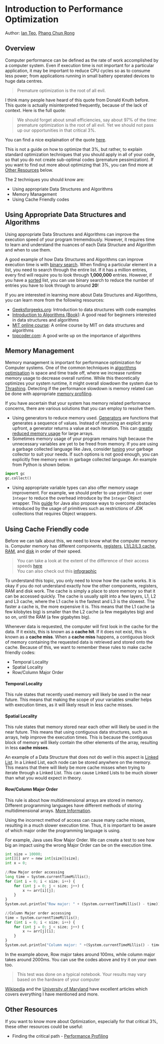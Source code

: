 # Introduction to Performance Optimization

Author: [Ian Teo](https://github.com/IanTeo), [Phang Chun Rong](https://www.github.com/Crphang)

## Overview

Computer performance can be defined as the rate of work accomplished by a computer system. Even if execution time is not important for a particular application, it may be important to reduce CPU cycles so as to consume less power; from applications running in small battery operated devices to huge data centres.

> Premature optimization is the root of all evil.

I think many people have heard of this quote from Donald Knuth before. This quote is actually misinterpreted frequently, because of the lack of context. Here is the full quote:

> We should forget about small efficiencies, say about 97% of the time: premature optimization is the root of all evil. Yet we should not pass up our opportunities in that critical 3%.

You can find a nice explaination of the quote [here](http://wiki.c2.com/?PrematureOptimization).

This is not a guide on how to optimize that 3%, but rather, to explain standard optimization techniques that you should apply in all of your code, so that you do not create sub-optimal codes (premature pessimization). If you want to find out more about optimizing that 3%, you can find more at [Other Resources](#other-resources) below.

The 2 techniques you should know are:

* Using appropriate Data Structures and Algorithms
* Memory Management
* Using Cache Friendly codes

## Using Appropriate Data Structures and Algorithms

Using appropriate Data Structures and Algorithms can improve the execution speed of your program trememdously. However, it requires time to learn and understand the nuances of each Data Structure and Algorithm and when to use them.

A good example of how Data Structures and Algorithms can improve execution time is with [binary search](https://www.tutorialspoint.com/data_structures_algorithms/binary_search_algorithm.htm). When finding a particular element in a list, you need to search through the entire list. If it has a million entries, every find will require you to look through **1,000,000** entries. However, if you have a [sorted](https://www.tutorialspoint.com/data_structures_algorithms/sorting_algorithms.htm) list, you can use binary search to reduce the number of entries you have to look through to around **20**!

If you are interested in learning more about Data Structures and Algorithms, you can learn more from the following resources:

* [Geeksforgeeks.org](http://www.geeksforgeeks.org/data-structures/): Introduction to data structures with code examples
* [Introduction to Algorithms (Book)](https://www.amazon.com/Introduction-Algorithms-3rd-MIT-Press/dp/0262033844): A good read for beginners interested in data structures and algorithms
* [MIT online course](http://courses.csail.mit.edu/6.851/spring12/lectures/): A online course by MIT on data structures and algorithms
* [topcoder.com](https://www.topcoder.com/community/data-science/data-science-tutorials/the-importance-of-algorithms/): A good write up on the importance of algorithms

## Memory Management

Memory management is important for performance optimization for Computer systems. One of the common techniques in [algorithms optimisation](#using-appropriate-data-structures-and-algorithms) is space and time trade off, where we increase runtime memory usage to decrease overall runtime. While this theoretically optimizes your system runtime, it might overall slowdown the system due to [Thrashing](https://en.wikipedia.org/wiki/Thrashing_(computer_science)). Detecting if the performance slowdown is memory related can be done with appropriate [memory profiling](PerformanceProfiling.md).

If you have ascertain that your system has memory related performance concerns, there are various solutions that you can employ to resolve them.

- Using generators to reduce memory used. [Generators](https://en.wikipedia.org/wiki/Generator_(computer_programming)) are functions that generates a sequence of values. Instead of returning an explicit array upfront, a generator returns a value at each iteration. This can [greatly reduced memory usage](https://letstalkdata.com/2015/05/how-to-use-python-generators-to-save-memory/) for large arrays.
- Sometimes memory usage of your program remains high because the unnecessary variables are yet to be freed from memory. If you are using a garbage collected language like Java, consider [tuning](https://www.javacodegeeks.com/2017/11/minimize-java-memory-usage-right-garbage-collector.html) your garbage collector to suit your needs. If such options is not good enough, you can explicitly free memory even in garbage collected language. An example from Python is shown below.

```python
import gc
gc.collect()
```

- Using appropriate variable types can also offer memory usage improvement. For example, we should prefer to use primitive `int` over `Integer` to reduce the overhead introduce by the `Integer` Object wrapper. This [guide](http://java-performance.info/overview-of-memory-saving-techniques-java/) for Java also propose ways to overcome obstacles introduced by the usage of primitives such as restrictions of JDK collections that requires Object wrappers.

## Using Cache Friendly code

Before we can talk about this, we need to know what the computer memory is. Computer memory has different components, [registers](https://en.wikipedia.org/wiki/Processor_register), [L1/L2/L3 cache](https://www.cs.umd.edu/class/fall2001/cmsc411/proj01/cache/cache.html), [RAM](https://en.wikipedia.org/wiki/Random-access_memory), and [disk](https://en.wikipedia.org/wiki/Hard_disk_drive) in order of their speed.

> You can take a look at the extent of the difference of their access speeds [here](https://gist.github.com/jboner/2841832) <br>
> You can also check out this [infographic](http://imgur.com/8LIwV4C)

To understand this topic, you only need to know how the cache works. It is okay if you do not understand exactly how the other components, registers, RAM and disk work. The cache is simply a place to store memory so that it can be accessed quickly. The cache is usually split into a few layers, L1, L2 and L3 cache, where the L1 cache is the fastest and L3 is the slowest. The faster a cache is, the more expensive it is. This means that the L1 cache (a few kilobytes big) is smaller than the L2 cache (a few megabytes big) and so on, until the RAM (a few gigabytes big).

Whenever data is requested, the computer will first look in the cache for the data. If it exists, this is known as a **cache hit**. If it does not exist, this is known as a **cache miss**. When a **cache miss** happens, a contiguous block of memory containing the requested data is retrieved and stored onto the cache. Because of this, we want to remember these rules to make cache friendly codes:

* Temporal Locality
* Spatial Locality
* Row/Column Major Order

#### Temporal Locality

This rule states that recently used memory will likely be used in the near future. This means that making the scope of your variables smaller helps with execution times, as it will likely result in less cache misses.

#### Spatial Locality

This rule states that memory stored near each other will likely be used in the near future. This means that using contiguous data structures, such as arrays, help improve the execution times. This is because the contiguous block of memory will likely contain the other elements of the array, resulting in less **cache misses**.

An example of a Data Structure that does not do well in this aspect is [Linked List](https://www.tutorialspoint.com/data_structures_algorithms/linked_list_algorithms.htm). In a Linked List, each node can be stored anywhere on the memory. This means that there will likely be more cache misses when trying to iterate through a Linked List. This can cause Linked Lists to be much slower than what you would expect in theory.

#### Row/Column Major Order

This rule is about how multidimensional arrays are stored in memory. Different programming languages have different methods of storing multidimensional arrays. [More Information](https://en.wikipedia.org/wiki/Row-_and_column-major_order).

Using the incorrect method of access can cause many cache misses, resulting in a much slower execution time. Thus, it is important to be aware of which major order the programming language is using.

For example, Java uses Row Major Order. We can create a test to see how big an impact using the wrong Major Order can be on the execution time.

```python
int size = 10000;
int[][] arr = new int[size][size];
int x = 0;
 
//Row Major order accessing
long time = System.currentTimeMillis();
for (int i = 0; i < size; i++) {
    for (int j = 0; j < size; j++) {
        x += arr[i][j];
    }
}
System.out.println("Row major: " + (System.currentTimeMillis() - time));
 
//Column Major order accessing
time = System.currentTimeMillis();
for (int i = 0; i < size; i++) {
    for (int j = 0; j < size; j++) {
        x += arr[j][i];
    }
}
System.out.println("Column major: " +(System.currentTimeMillis() - time));
```

In the example above, Row major takes around 100ms, while column major takes around 2000ms. You can use the codes above and try it on your own too.

> This test was done on a typical notebook. Your results may vary based on the hardware of your computer

[Wikipedia](https://en.wikipedia.org/wiki/Locality_of_reference) and the [University of Maryland](https://www.cs.umd.edu/class/fall2001/cmsc411/proj01/cache/matrix.html) have excellent articles which covers everything I have mentioned and more.

## Other Resources

If you want to know more about Optimization, especially for that critical 3%, these other resources could be useful:

* Finding the critical path - [Performance Profiling](PerformanceProfiling.md)
